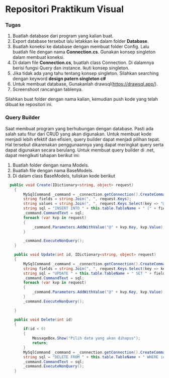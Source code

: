 # Repositori Praktikum Visual

### Tugas
1. Buatlah database dari program yang kalian buat.
2. Export database tersebut lalu letakkan ke dalam folder **Database**.
3. Buatlah koneksi ke database dengan membuat folder Config. Lalu buatlah file dengan nama **Connection.cs**. Gunakan konsep singleton dalam membuat koneksi.
4. Di dalam file **Connection.cs**, buatlah class Connection. Di dalamnya berisi fungsi Query dan instance. Ikuti konsep singleton.
5. Jika tidak ada yang tahu tentang konsep singleton. Silahkan searching dengan keyword **design patern singleton c#**
6. Untuk membuat database, Gunakanlah drawsql(https://drawsql.app/).
7. Screenshoot rancangan tablenya.

Silahkan buat folder dengan nama kalian, kemudian push kode yang telah dibuat ke repositori ini.

### Query Builder
Saat membuat program yang berhubungan dengan database. Pasti ada salah satu fitur dari CRUD yang akan digunakan. Untuk membuat kode menjadi lebih efektif dan efisien, query builder dapat menjadi pilihan tepat. Hal tersebut dikarenakan penggunaannya yang dapat meringkat query serta dapat digunakan secara berulang. Untuk membuat query builder di .net, dapat mengikuti tahapan berikut ini:

1. Buatlah folder dengan nama Models.
2. Buatlah file dengan nama BaseModels.
3. Di dalam class BaseModels, tuliskan kode berikut
``` c#
  public void Create(IDictionary<string, object> request)
    {
        MySqlCommand _command = _connection.getConnection().CreateCommand();
        string fields = string.Join(", ", request.Keys);
        string values = string.Join(", ", request.Keys.Select(key => "@" + key));
        string sql = "INSERT INTO " + this.table.TableName + " (" + fields + ") VALUES (" + values + ")";
        _command.CommandText = sql;
        foreach (var kvp in request)
        {
            _command.Parameters.AddWithValue("@" + kvp.Key, kvp.Value);
        }

        _command.ExecuteNonQuery();
    } 

    public void Update(int id, IDictionary<string, object> request)
    {
        MySqlCommand _command = _connection.getConnection().CreateCommand();
        string fields = string.Join(", ", request.Keys.Select(key => key + " = @" + key));
        string sql = "UPDATE " + this.table.TableName + " SET " + fields + " WHERE id = " + id;
        _command.CommandText = sql;
        foreach (var kvp in request)
        {
            _command.Parameters.AddWithValue("@" + kvp.Key, kvp.Value);
        }
        _command.ExecuteNonQuery();

    }

    public void Delete(int id)
    {
        if(id < 0)
        {
            MessageBox.Show("Pilih data yang akan dihapus");
            return;
        }
        MySqlCommand _command = _connection.getConnection().CreateCommand();
        string sql = "DELETE FROM " + this.table.TableName + " WHERE id = " + id;
        _command.CommandText = sql;
        _command.ExecuteNonQuery();
    }
```
